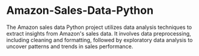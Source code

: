 # Amazon-Sales-Data-Python
The Amazon sales data Python project utilizes data analysis techniques to extract insights from Amazon's sales data. It involves data preprocessing, including cleaning and formatting, followed by exploratory data analysis to uncover patterns and trends in sales performance.
